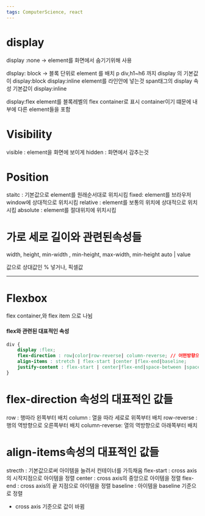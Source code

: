 ```yaml
---
tags: ComputerScience, react
---
```

# display

display :none 
-> element를 화면에서 숨기기위해 사용

dlsplay: block
-> 블록 단위로 element 를 배치
 p div,h1~h6 까지 display 의 기본값이 display:block
display:inline
 element를 라인안에 넣는것
 span태그의 display 속성 기본값이 display:inline

display:flex
element를 블록레벨의 flex container로 표시
container이기 떄문에 내부에 다른 element들을 포함


# Visibility

visible : element을 화면에 보이게
hidden : 화면에서 감추는것

# Position

staitc : 기본값으로 element를 원래순서대로 위치시킴
fixed: element를 브라우저 window에 상대적으로 위치시킴
relative : element를 보통의 위치에 상대적으로 위치시킴
absolute : element를 절대위치에 위치시킴

# 가로 세로 길이와 관련된속성들

width, height, min-width , min-height,  max-width, min-height
auto | value 

값으로 상대값인 % 넣거나, 픽셀값

-------------------------------------------------------
# Flexbox 

flex container,와 flex item 으로 나뉨

#### flex와 관련된 대표적인 속성

```CSS
div {
	display :flex;
	flex-direction : row|color|row-reverse| column-reverse; // 어떤방향으로 
	align-items : stretch | flex-start |center |flex-end|baseline;
	justify-content : flex-start | center|flex-end|space-between |space-around
}
```

# flex-direction 속성의 대표적인 값들

row : 행따라 왼쪽부터 배치
column : 열을 따라 세로로 위쪽부터 배치
row-reverse : 행의 역방향으로 오른쪽부터 배치
column-reverse: 열의 역방향으로 아래쪽부터 배치


# align-items속성의 대표적인 값들

strecth : 기본값으로써 아이템을 늘려서 컨테이너를 가득채움
flex-start : cross axis의 시작지점으로 아이템을 정렬
center : cross axis의 중앙으로 아이템을 정렬
flex-end : cross axis의 끝 지점으로 아이템을 정렬
baseline : 아이템을 baseline 기준으로 정렬

* cross axis 기준으로 값이 바뀜


